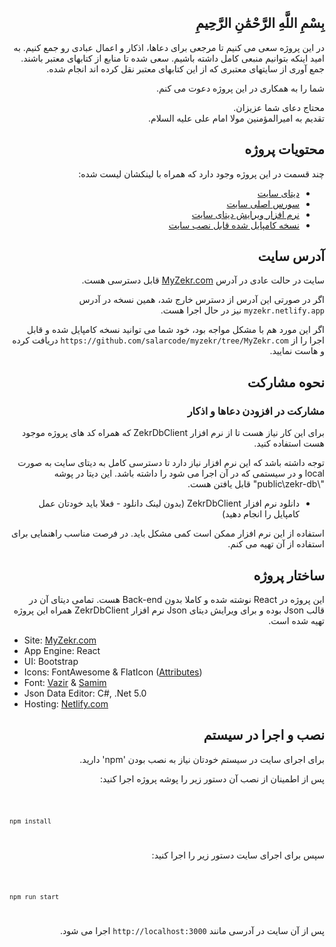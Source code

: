 
<div dir="rtl">

## بِسْمِ اللَّهِ الرَّحْمَٰنِ الرَّحِيمِ

در این پروژه سعی می کنیم تا مرجعی برای دعاها، اذکار و اعمال عبادی رو جمع کنیم.
به امید اینکه بتوانیم منبعی کامل داشته باشیم.
سعی شده تا منابع از کتابهای معتبر باشند. جمع آوری از سایتهای معتبری که از این کتابهای معتبر نقل کرده اند انجام شده.

شما را به همکاری در این پروژه دعوت می کنم.

محتاج دعای شما عزیزان.  
تقدیم به امیرالمؤمنین مولا امام علی علیه السلام.

## محتویات پروژه
چند قسمت در این پروژه وجود دارد که همراه با لینکشان لیست شده:
 - [دیتای سایت](https://github.com/salarcode/myzekr/tree/main/MyZekr/public/zekr-db)
 - [سورس اصلی سایت](https://github.com/salarcode/myzekr/tree/main/MyZekr)
 - [نرم افزار ویرایش دیتای سایت](https://github.com/salarcode/myzekr/tree/main/ZekrDbManager)
 - [نسخه کامپایل شده قابل نصب سایت](https://github.com/salarcode/myzekr/tree/MyZekr.com)

## آدرس سایت
سایت در حالت عادی در آدرس [MyZekr.com](https://myzekr.com/) قابل دسترسی هست.

اگر در صورتی این آدرس از دسترس خارج شد، همین نسخه در آدرس `myzekr.netlify.app` نیز در حال اجرا هست.

اگر این مورد هم با مشکل مواجه بود، خود شما می توانید نسخه کامپایل شده و قابل اجرا را از `https://github.com/salarcode/myzekr/tree/MyZekr.com` دریافت کرده و هاست نمایید.

## نحوه مشارکت
### مشارکت در افزودن دعاها و اذکار
برای این کار نیاز هست تا از نرم افزار ZekrDbClient که همراه کد های پروژه موجود هست استفاده کنید.

توجه داشته باشد که این نرم افزار نیاز دارد تا دسترسی کامل به دیتای سایت به صورت local و در سیستمی که در آن اجرا می شود را داشته باشد. این دیتا در پوشه "\public\zekr-db" قابل یافتن هست. 

 - دانلود نرم افزار ZekrDbClient (بدون لینک دانلود - فعلا باید خودتان عمل کامپایل را انجام دهید)

استفاده از این نرم افزار ممکن است کمی مشکل باید. در فرصت مناسب راهنمایی برای استفاده از آن تهیه می کنم.

## ساختار پروژه
این پروژه در React نوشته شده و کاملا بدون Back-end هست. تمامی دیتای آن در قالب Json بوده و برای ویرایش دیتای Json نرم افزار ZekrDbClient همراه این پروژه تهیه شده است.

</div>

 - Site: [MyZekr.com](https://myzekr.com/)
 - App Engine: React
 - UI: Bootstrap
 - Icons: FontAwesome & FlatIcon ([Attributes](https://github.com/salarcode/myzekr/tree/MyZekr.com/assets/icons))
 - Font: [Vazir](https://rastikerdar.github.io/vazir-font/) & [Samim](https://rastikerdar.github.io/samim-font/)
 - Json Data Editor: C#, .Net 5.0
 - Hosting: [Netlify.com](https://www.netlify.com/)

<div dir="rtl">

## نصب و اجرا در سیستم

برای اجرای سایت در سیستم خودتان نیاز به نصب بودن 'npm' دارید.

پس از اطمینان از نصب آن دستور زیر را پوشه پروژه اجرا کنید:

<code dir="ltr">

	npm install
</code>

سپس برای اجرای سایت دستور زیر را اجرا کنید:

<code dir="ltr">

	npm run start
</code>

پس از آن سایت در آدرسی مانند `http://localhost:3000` اجرا می شود.

</div>